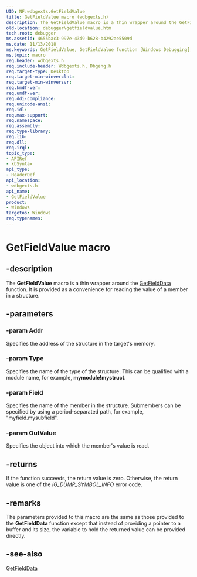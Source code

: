 ```yaml
---
UID: NF:wdbgexts.GetFieldValue
title: GetFieldValue macro (wdbgexts.h)
description: The GetFieldValue macro is a thin wrapper around the GetFieldData function. It is provided as a convenience for reading the value of a member in a structure.
old-location: debugger\getfieldvalue.htm
tech.root: debugger
ms.assetid: 4655bac3-997e-43d9-b628-b4292ae5509d
ms.date: 11/13/2018
ms.keywords: GetFieldValue, GetFieldValue function [Windows Debugging], WdbgExts_Ref_68aca028-5d92-48a3-845d-f9eb480a2c40.xml, debugger.getfieldvalue, wdbgexts/GetFieldValue
ms.topic: macro
req.header: wdbgexts.h
req.include-header: Wdbgexts.h, Dbgeng.h
req.target-type: Desktop
req.target-min-winverclnt: 
req.target-min-winversvr: 
req.kmdf-ver: 
req.umdf-ver: 
req.ddi-compliance: 
req.unicode-ansi: 
req.idl: 
req.max-support: 
req.namespace: 
req.assembly: 
req.type-library: 
req.lib: 
req.dll: 
req.irql: 
topic_type:
- APIRef
- kbSyntax
api_type:
- HeaderDef
api_location:
- wdbgexts.h
api_name:
- GetFieldValue
product:
- Windows
targetos: Windows
req.typenames: 
---
```


# GetFieldValue macro


## -description


The <b>GetFieldValue</b> macro is a thin wrapper around the <a href="https://docs.microsoft.com/windows-hardware/drivers/ddi/content/wdbgexts/nf-wdbgexts-getfielddata">GetFieldData</a> function.  It is provided as a convenience for reading the value of a member in a structure.


## -parameters




### -param Addr

Specifies the address of the structure in the target's memory.


### -param Type

Specifies the name of the type of the structure.  This can be qualified with a module name, for example, <b>mymodule!mystruct</b>.


### -param Field

Specifies the name of the member in the structure.  Submembers can be specified by using a period-separated path, for example, "myfield.mysubfield".


### -param OutValue

Specifies the object into which the member's value is read.

## -returns

If the function succeeds, the return value is zero. Otherwise, the return value is one of the *IG_DUMP_SYMBOL_INFO* error code. 



## -remarks



The parameters provided to this macro are the same as those provided to the <b>GetFieldData</b> function except that instead of providing a pointer to a buffer and its size, the variable to hold the returned value can be provided directly.




## -see-also




<a href="https://docs.microsoft.com/windows-hardware/drivers/ddi/content/wdbgexts/nf-wdbgexts-getfielddata">GetFieldData</a>
 

 

